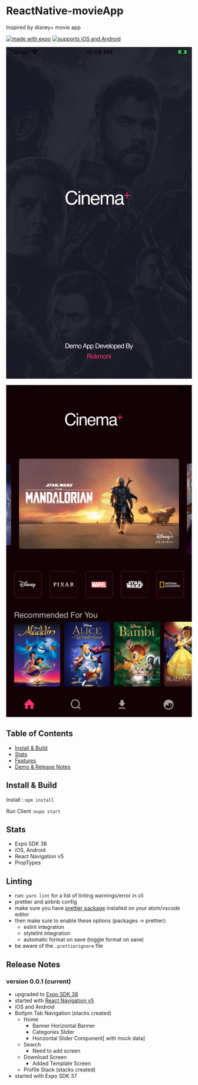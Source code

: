 # ReactNative-movieApp
Inspired by disney+  movie app


[![made with expo](https://img.shields.io/badge/MADE%20WITH%20EXPO-000.svg?style=for-the-badge&logo=expo&labelColor=4630eb&logoWidth=20)](https://github.com/expo/expo) [![supports iOS and Android](https://img.shields.io/badge/Platforms-Native-4630EB.svg?style=for-the-badge&logo=EXPO&labelColor=000&logoColor=fff)](https://github.com/expo/expo) 


<p align="center">
  <img src="assets/screenshots/spashpage.png?raw=true" />
</p>

<p align="center">
  <img src="assets/screenshots/homepage.png?raw=true" />
</p>


## Table of Contents

- [Install & Build](#install--build)
- [Stats](#stats)
- [Features](#features)
- [Demo & Release Notes](#release-notes)

## Install & Build

Install : `npm install`

Run Client :`expo start`

## Stats

- Expo SDK 38
- iOS, Android 
- React Navigation v5
- PropTypes

## Linting

- run: `yarn lint` for a list of linting warnings/error in cli
- prettier and airbnb config
- make sure you have [prettier package](https://atom.io/packages/prettier-atom) installed on your atom/vscode editor
- then make sure to enable these options (packages → prettier):
  - eslint integration
  - stylelint integration
  - automatic format on save (toggle format on save)
- be aware of the `.prettierignore` file



## Release Notes

### version 0.0.1 (current)

- upgraded to [Expo SDK 38](https://blog.expo.io/expo-sdk-38-is-now-available-dd5770f066a6)
- started with [React Navigation v5](https://reactnavigation.org/docs/getting-started)
- iOS and Android
- Bottpm Tab Navigation (stacks created)
  - Home
    - Banner Horizontal Banner
    - Categories Slider
    - Horizontal Slider Component[ with mock data]
  - Search
    - Need to add screen
  - Download Screen
    - Added Template Screen
  - Profile Stack (stacks created)
- started with Expo SDK 37
